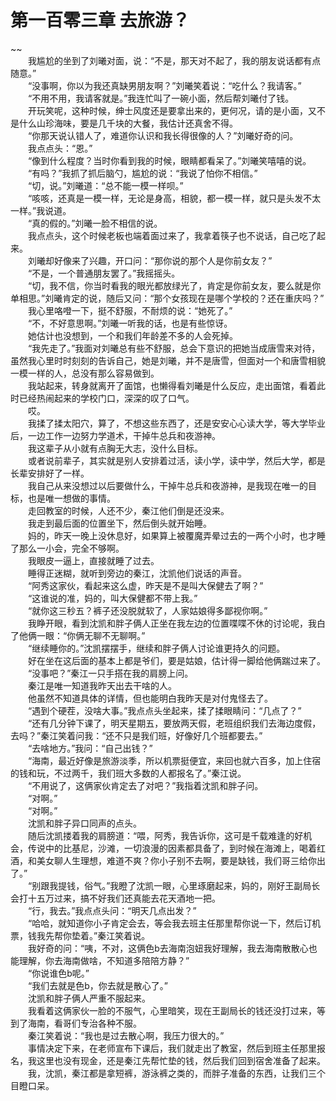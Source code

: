 # 第一百零三章 去旅游？

~~
            <br>　　我尴尬的坐到了刘曦对面，说：“不是，那天对不起了，我的朋友说话都有点随意。”<br>　　“没事啊，你以为我还真缺男朋友啊？”刘曦笑着说：“吃什么？我请客。”<br>　　“不用不用，我请客就是。”我连忙叫了一碗小面，然后帮刘曦付了钱。<br>　　开玩笑呢，这种时候，绅士风度还是要拿出来的，更何况，请的是小面，又不是什么山珍海味，要是几千块的大餐，我估计还真舍不得。<br>　　“你那天说认错人了，难道你认识和我长得很像的人？”刘曦好奇的问。<br>　　我点点头：“恩。”<br>　　“像到什么程度？当时你看到我的时候，眼睛都看呆了。”刘曦笑嘻嘻的说。<br>　　“有吗？”我抓了抓后脑勺，尴尬的说：“我说了怕你不相信。”<br>　　“切，说。”刘曦道：“总不能一模一样呗。”<br>　　“咳咳，还真是一模一样，无论是身高，相貌，都一模一样，就只是头发不太一样。”我说道。<br>　　“真的假的。”刘曦一脸不相信的说。<br>　　我点点头，这个时候老板也端着面过来了，我拿着筷子也不说话，自己吃了起来。<br>　　刘曦却好像来了兴趣，开口问：“那你说的那个人是你前女友？”<br>　　“不是，一个普通朋友罢了。”我摇摇头。<br>　　“切，我不信，你当时看我的眼光都放绿光了，肯定是你前女友，要么就是你单相思。”刘曦肯定的说，随后又问：“那个女孩现在是哪个学校的？还在重庆吗？”<br>　　我心里咯噔一下，挺不舒服，不耐烦的说：“她死了。”<br>　　“不，不好意思啊。”刘曦一听我的话，也是有些惊讶。<br>　　她估计也没想到，一个和我们年龄差不多的人会死掉。<br>　　“我先走了。”我面对刘曦总有些不舒服，总会下意识的把她当成唐雪来对待，虽然我心里时时刻刻的告诉自己，她是刘曦，并不是唐雪，但面对一个和唐雪相貌一模一样的人，总没有那么容易做到。<br>　　我站起来，转身就离开了面馆，也懒得看刘曦是什么反应，走出面馆，看着此时已经热闹起来的学校门口，深深的叹了口气。<br>　　哎。<br>　　我揉了揉太阳穴，算了，不想这些东西了，还是安安心心读大学，等大学毕业后，一边工作一边努力学道术，干掉牛总兵和夜游神。<br>　　我这辈子从小就有点胸无大志，没什么目标。<br>　　或者说前辈子，其实就是别人安排着过活，读小学，读中学，然后大学，都是长辈安排好了一样。<br>　　我自己从来没想过以后要做什么，干掉牛总兵和夜游神，是我现在唯一的目标，也是唯一想做的事情。<br>　　走回教室的时候，人还不少，秦江他们倒是还没来。<br>　　我走到最后面的位置坐下，然后倒头就开始睡。<br>　　妈的，昨天一晚上没休息好，如果算上被覆魔弄晕过去的一两个小时，也才睡了那么一小会，完全不够啊。<br>　　我眼皮一逼上，直接就睡了过去。<br>　　睡得正迷糊，就听到旁边的秦江，沈凯他们说话的声音。<br>　　“阿秀这家伙，看起来这么虚，昨天是不是叫大保健去了啊？”<br>　　“这谁说的准，妈的，叫大保健都不带上我。”<br>　　“就你这三秒五？裤子还没脱就软了，人家姑娘得多鄙视你啊。”<br>　　我睁开眼，看到沈凯和胖子俩人正坐在我左边的位置喋喋不休的讨论呢，我白了他俩一眼：“你俩无聊不无聊啊。”<br>　　“继续睡你的。”沈凯摆摆手，继续和胖子俩人讨论谁更持久的问题。<br>　　好在坐在这后面的基本上都是爷们，要是姑娘，估计得一脚给他俩踹过来了。<br>　　“没事吧？”秦江一只手搭在我的肩膀上问。<br>　　秦江是唯一知道我昨天出去干啥的人。<br>　　他虽然不知道具体的详情，但也能明白我昨天是对付鬼怪去了。<br>　　“遇到个硬茬，没啥大事。”我点点头坐起来，揉了揉眼睛问：“几点了？”<br>　　“还有几分钟下课了，明天星期五，要放两天假，老班组织我们去海边度假，去吗？”秦江笑着问我：“还不只是我们班，好像好几个班都要去。”<br>　　“去啥地方。”我问：“自己出钱？”<br>　　“海南，最近好像是旅游淡季，所以机票挺便宜，来回也就六百多，加上住宿的钱和玩，不过两千，我们班大多数的人都报名了。”秦江说。<br>　　“不用说了，这俩家伙肯定去了对吧？”我指着沈凯和胖子问。<br>　　“对啊。”<br>　　“对啊。”<br>　　沈凯和胖子异口同声的点头。<br>　　随后沈凯搂着我的肩膀道：“喂，阿秀，我告诉你，这可是千载难逢的好机会，传说中的比基尼，沙滩，一切浪漫的因素都具备了，到时候在海滩上，喝着红酒，和美女聊人生理想，难道不爽？你小子别不去啊，要是缺钱，我们哥三给你出了。”<br>　　“别跟我提钱，俗气。”我瞪了沈凯一眼，心里琢磨起来，妈的，刚好王副局长会打十五万过来，搞不好我们还真能去花天酒地一把。<br>　　“行，我去。”我点点头问：“明天几点出发？”<br>　　“哈哈，就知道你小子肯定会去，等会我去班主任那里帮你说一下，然后订机票，钱我先帮你垫着。”秦江笑着说。<br>　　我好奇的问：“咦，不对，这俩色b去海南泡妞我好理解，我去海南散散心也能理解，你去海南做啥，不知道多陪陪方静？”<br>　　“你说谁色b呢。”<br>　　“我们去就是色b，你去就是散心了。”<br>　　沈凯和胖子俩人严重不服起来。<br>　　我看着这俩家伙一脸的不服气，心里暗笑，现在王副局长的钱还没打过来，等到了海南，看哥们专治各种不服。<br>　　秦江笑着说：“我也是过去散心啊，我压力很大的。”<br>　　事情决定下来，在老师宣布下课后，我们就走出了教室，然后到班主任那里报名，我这里也没有现金，还是秦江先帮忙垫的钱，然后我们回到宿舍准备了起来。<br>　　我，沈凯，秦江都是拿短裤，游泳裤之类的，而胖子准备的东西，让我们三个目瞪口呆。<br>　　<br>
	